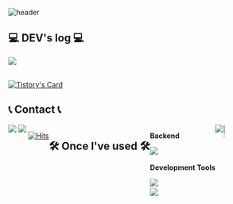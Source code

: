 ![header](https://capsule-render.vercel.app/api?type=Waving&color=auto&height=250&section=header&text=Welcome%20to&fontSize=50&fontAlign=45&fontAlignY=35&desc=juhee's%20Github!👩🏻‍💻&descSize=25&descAlign=60&descAlignY=50)


## 💻 DEV's log 💻
<div style="display:flex; flex-direction:row;">
    <a href="https://ju-heee.tistory.com">
        <img src="https://img.shields.io/badge/Tistory-000000?style=flat&logo=Tistory&logoColor=white"></a>
</div><br>

[![Tistory's Card](https://github-readme-tistory-card.vercel.app/api?name=ju-heee&theme=default)](https://ju-heee.tistory.com/)

## 📞 Contact 📞
<div style="display:flex; flex-direction:row;">
    <a href="mailto:ljhee92.sist@gmail.com">
        <img src="https://img.shields.io/badge/Gmail-EA4335?style=flat&logo=Gmail&logoColor=white"></a>&nbsp
    <a href="https://www.instagram.com/juhee_leeee">
        <img src="https://img.shields.io/badge/Instagram-E4405F?style=flat&logo=Instagram&logoColor=white"></a>&nbsp

[![Hits](https://hits.seeyoufarm.com/api/count/incr/badge.svg?url=https%3A%2F%2Fgithub.com%2Fljhee92%2Fhit-counter&count_bg=%2379C83D&title_bg=%23555555&icon=&icon_color=%23E7E7E7&title=hits&edge_flat=false)](https://hits.seeyoufarm.com)

## 🛠 Once I've used 🛠
<div style="display:flex; flex-direction:column; align-items:flex-start;">
    <!-- Backend -->
    <p><strong>Backend</strong></p>
    <div>
        <img src="https://img.shields.io/badge/Java-007396?style=flat&logo=java&logoColor=white"/>&nbsp
    </div>
     <!-- Development Tools -->
    <p><strong>Development Tools</strong></p>
    <div>
        <img src="https://img.shields.io/badge/intellijidea-000000?style=flat&logo=intellijidea&logoColor=white"/>&nbsp
    </div>
    <div>
        <img src="https://img.shields.io/badge/eclipseide-2C2255?style=flat&logo=eclipseide&logoColor=white"/>&nbsp        
    </div>
</div>

<a href="s">
  <img src="https://github-readme-stats.vercel.app/api/top-langs/?username=ljhee92&exclude_repo=ljhee92.github.io&layout=compact&theme=tokyonight"/></a>
<a href="s">
  <img src="https://github-readme-stats.vercel.app/api?username=ljhee92&theme=tokyonight&show_icons=true" width="42%"/></a>
